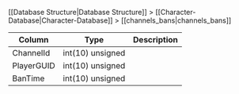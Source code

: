 [[Database Structure|Database Structure]] > [[Character-Database|Character-Database]] > [[channels_bans|channels_bans]]

Column | Type | Description
--- | --- | ---
ChannelId | int(10) unsigned | 
PlayerGUID | int(10) unsigned | 
BanTime | int(10) unsigned | 
